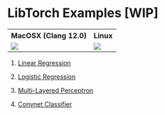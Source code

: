# LibTorch Examples [WIP]

<table>
  <tr>
    <th>MacOSX (Clang 12.0)</th>
    <th>Linux</th>
  </tr>
  <tr>
    <td><img src="https://camo.githubusercontent.com/5ce01fbc787bc0f3ff51358ff9a00ad4ada15b08e9c987e9760328fb9667435d/68747470733a2f2f7472617669732d6d61747269782d6261646765732e6865726f6b756170702e636f6d2f7265706f732f7072616268756f6d6b61722f7079746f7263682d6370702f6272616e636865732f6d61737465722f37"></td>
    <td><img src="https://camo.githubusercontent.com/5ce01fbc787bc0f3ff51358ff9a00ad4ada15b08e9c987e9760328fb9667435d/68747470733a2f2f7472617669732d6d61747269782d6261646765732e6865726f6b756170702e636f6d2f7265706f732f7072616268756f6d6b61722f7079746f7263682d6370702f6272616e636865732f6d61737465722f37"></td>
  </tr>
</table>

1. [Linear Regression](./libtorch-examples/include/linear_regression.hpp)

2. [Logistic Regression](./libtorch-examples/include/logistic_regression.hpp)

3. [Multi-Layered Perceptron](./libtorch-examples/include/multi_layered_perceptron.hpp)

4. [Convnet Classifier](./libtorch-examples/include/convnet_classifier.hpp)
